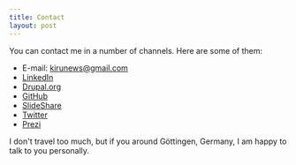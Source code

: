 ```yaml
---
title: Contact
layout: post
---
```


You can contact me in a number of channels. Here are some of them:

* E-mail: kirunews@gmail.com
* [LinkedIn](http://www.linkedin.com/in/peterkiraly)
* [Drupal.org](http://drupal.org/user/352587)
* [GitHub](https://github.com/pkiraly/)
* [SlideShare](http://www.slideshare.net/pkiraly)
* [Twitter](https://twitter.com/#!/kiru)
* [Prezi](http://prezi.com/user/pkiraly/)

I don't travel too much, but if you around Göttingen, Germany, I am happy to talk to you personally.
